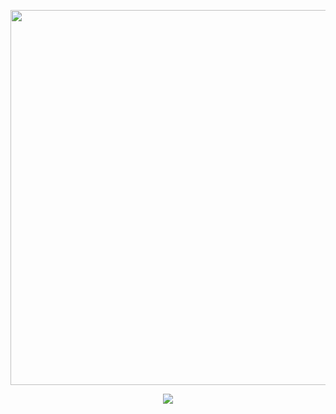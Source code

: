 <p align="center"><a href="https://github.com/BotsClub/AvengerOfficial"><img src="https://img.shields.io/badge/ᴀᴠᴇɴɢᴇʀ-gold?&style=flat-square?&logo=github" width=600px></a></p>
<p align="center"><a href="https://github.com/BotsClub/AvengerOfficial"><img src="https://telegra.ph/file/0a3b5d9a7a6ae56073add.png"></a></p>

#
